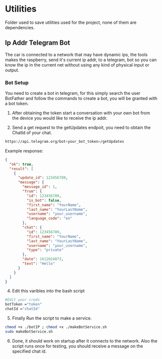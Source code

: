 # Utilities 
Folder used to save utilities used for the project, none of them are dependencies. 

## Ip Addr Telegram Bot
The car is connected to a network that may have dynamic ips, the tools makes the raspberry, send it's current ip addr, to a telegram, bot so you can know the ip in the current net without using any kind of physical input or output.

### Bot Setup
You need to create a bot in telegram, for this simply search the user BotFather and follow the commands to create a bot, you will be granted with a bot token. 

1. After obtaining the token start a conversation with your own bot from the device you would like to receive the ip addr. 

2. Send a get request to the getUpdates endpoit, you need to obtain the ChatId of your chat. 

```bash
https://api.telegram.org/bot<your_bot_token>/getUpdates
```

Example response:

```json
{
  "ok": true,
  "result": [
    {
      "update_id": 123456789,
      "message": {
        "message_id": 1,
        "from": {
          "id": 123456789,
          "is_bot": false,
          "first_name": "YourName",
          "last_name": "YourLastName",
          "username": "your_username",
          "language_code": "en"
        },
        "chat": {
          "id": 123456789,
          "first_name": "YourName",
          "last_name": "YourLastName",
          "username": "your_username",
          "type": "private"
        },
        "date": 1612024873,
        "text": "Hello"
      }
    }
  ]
}

```

4. Edit this varibles into the bash script
```bash
#Edit your creds
botToken ="token"
chatId ="chatId"
```

5. Finally Run the script to make a service.

```bash
chmod +x ./botIP ; chmod +x ./makeBotService.sh
sudo makeBotService.sh
```

6. Done, it should work on startup after it connects to the network.
Also the script runs once for testing, you should receive a message on the specified chat id. 